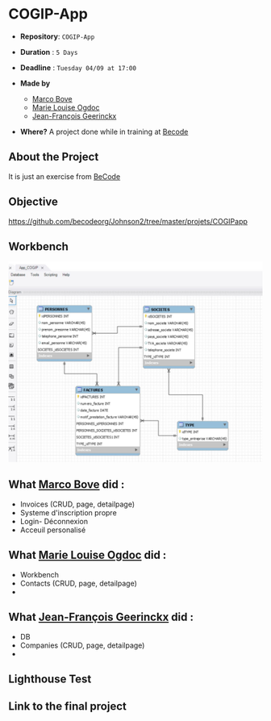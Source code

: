 # COGIP-App

- **Repository**: `COGIP-App`

- **Duration** : `5 Days`

- **Deadline** : `Tuesday 04/09 at 17:00`

- **Made by**  
  - [Marco Bove](https://github.com/marcomisco)
  - [Marie Louise Ogdoc](https://github.com/OGlou7)
  - [Jean-François Geerinckx](https://github.com/JFGEER83)


- **Where?**
 A project done while in training at [Becode](https://github.com/becodeorg/)


## About the Project
It is just an exercise from [BeCode](https://github.com/becodeorg/)

## Objective
https://github.com/becodeorg/Johnson2/tree/master/projets/COGIPapp


## Workbench
![Workbench](./assets/img/cogip_app_img.JPG)


## What [Marco Bove](https://github.com/marcomisco) did :

* Invoices (CRUD, page, detailpage)
* Systeme d'inscription propre
* Login- Déconnexion
* Acceuil personalisé

## What [Marie Louise Ogdoc](https://github.com/OGlou7) did :

* Workbench
* Contacts (CRUD, page, detailpage)
*


## What [Jean-François Geerinckx](https://github.com/JFGEER83) did :

* DB
* Companies (CRUD, page, detailpage)
*


## Lighthouse Test

<!-- ![Mockup]() -->

## Link to the final project
